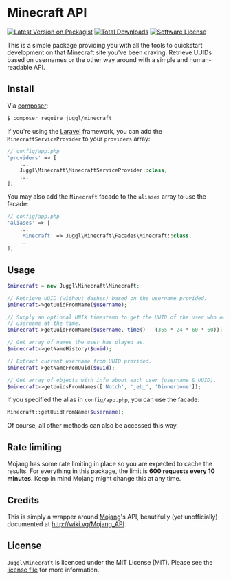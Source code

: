 # Minecraft API

[![Latest Version on Packagist][ico-version]][link-packagist]
[![Total Downloads][ico-downloads]][link-downloads]
[![Software License][ico-license]](LICENSE.md)

This is a simple package providing you with all the tools to quickstart
development on that Minecraft site you've been craving. Retrieve UUIDs based
on usernames or the other way around with a simple and human-readable API.

## Install

Via [composer](http://getcomposer.org):

```bash
$ composer require juggl/minecraft
```

If you're using the [Laravel](http://laravel.com) framework, you can add the `MinecraftServiceProvider` to your
`providers` array:

```php
// config/app.php
'providers' => [
    ...
    Juggl\Minecraft\MinecraftServiceProvider::class,
    ...
];
```

You may also add the `Minecraft` facade to the `aliases` array to use the facade:

```php
// config/app.php
'aliases' => [
    ...
    'Minecraft' => Juggl\Minecraft\Facades\Minecraft::class,
    ...
];
```

## Usage

```php
$minecraft = new Juggl\Minecraft\Minecraft;

// Retrieve UUID (without dashes) based on the username provided.
$minecraft->getUuidFromName($username);

// Supply an optional UNIX timestamp to get the UUID of the user who owned that
// username at the time.
$minecraft->getUuidFromName($username, time() - (365 * 24 * 60 * 60));

// Get array of names the user has played as.
$minecraft->getNameHistory($uuid);

// Extract current username from UUID provided.
$minecraft->getNameFromUuid($uuid);

// Get array of objects with info about each user (username & UUID).
$minecraft->getUuidsFromNames(['Notch', 'jeb_', 'Dinnerbone']);
```

If you specified the alias in `config/app.php`, you can use the facade:

```php
Minecraft::getUuidFromName($username);
```

Of course, all other methods can also be accessed this way.

## Rate limiting

Mojang has some rate limiting in place so you are expected to cache the
results. For everything in this package, the limit is **600 requests every 10
minutes**. Keep in mind Mojang might change this at any time.

## Credits
This is simply a wrapper around [Mojang](https://mojang.com)'s API, beautifully
(yet unofficially) documented at http://wiki.vg/Mojang_API.

## License

`Juggl\Minecraft` is licenced under the MIT License (MIT). Please see the
[license file](LICENSE.md) for more information.

[ico-version]: https://img.shields.io/packagist/v/juggl/minecraft.svg?style=flat-square
[ico-license]: https://img.shields.io/badge/license-MIT-green.svg?style=flat-square
[ico-downloads]: https://img.shields.io/packagist/dt/juggl/minecraft.svg?style=flat-square

[link-packagist]: https://packagist.org/packages/juggl/minecraft
[link-downloads]: https://packagist.org/packages/juggl/minecraft
